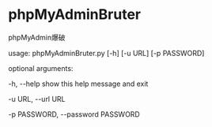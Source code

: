 # phpMyAdminBruter

phpMyAdmin爆破

usage: phpMyAdminBruter.py [-h] [-u URL] [-p PASSWORD]

optional arguments:

  -h, --help            show this help message and exit
  
  -u URL, --url URL
  
  -p PASSWORD, --password PASSWORD
